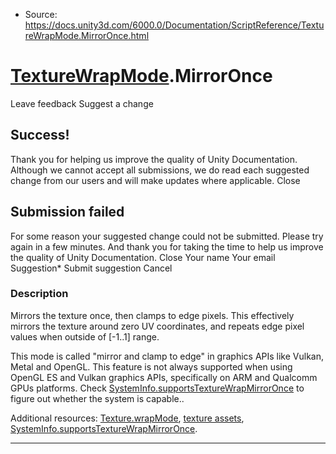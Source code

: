 * Source: https://docs.unity3d.com/6000.0/Documentation/ScriptReference/TextureWrapMode.MirrorOnce.html

#  [TextureWrapMode](https://docs.unity3d.com/6000.0/Documentation/ScriptReference/TextureWrapMode.html).MirrorOnce
Leave feedback
Suggest a change
## Success!
Thank you for helping us improve the quality of Unity Documentation. Although we cannot accept all submissions, we do read each suggested change from our users and will make updates where applicable.
Close
## Submission failed
For some reason your suggested change could not be submitted. Please <a>try again</a> in a few minutes. And thank you for taking the time to help us improve the quality of Unity Documentation.
Close
Your name Your email Suggestion* Submit suggestion
Cancel
### Description
Mirrors the texture once, then clamps to edge pixels.
This effectively mirrors the texture around zero UV coordinates, and repeats edge pixel values when outside of [-1..1] range.  
  
This mode is called "mirror and clamp to edge" in graphics APIs like Vulkan, Metal and OpenGL. This feature is not always supported when using OpenGL ES and Vulkan graphics APIs, specifically on ARM and Qualcomm GPUs platforms. Check [SystemInfo.supportsTextureWrapMirrorOnce](https://docs.unity3d.com/6000.0/Documentation/ScriptReference/SystemInfo-supportsTextureWrapMirrorOnce.html) to figure out whether the system is capable..  
  
Additional resources: [Texture.wrapMode](https://docs.unity3d.com/6000.0/Documentation/ScriptReference/Texture-wrapMode.html), [texture assets](https://docs.unity3d.com/6000.0/Documentation/Manual/class-TextureImporter.html), [SystemInfo.supportsTextureWrapMirrorOnce](https://docs.unity3d.com/6000.0/Documentation/ScriptReference/SystemInfo-supportsTextureWrapMirrorOnce.html).
* * *
